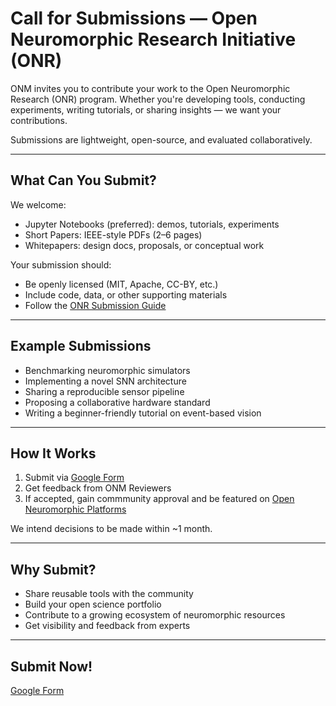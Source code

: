 
# Call for Submissions — Open Neuromorphic Research Initiative (ONR)

ONM invites you to contribute your work to the Open Neuromorphic Research (ONR) program. Whether you're developing tools, conducting experiments, writing tutorials, or sharing insights — we want your contributions.

Submissions are lightweight, open-source, and evaluated collaboratively<!-- via [OpenReview](https://openreview.net/group?id=openneuromorphic.org/ONR)-->.

---

## What Can You Submit?

We welcome:
- Jupyter Notebooks (preferred): demos, tutorials, experiments
- Short Papers: IEEE-style PDFs (2–6 pages)
- Whitepapers: design docs, proposals, or conceptual work

Your submission should:
- Be openly licensed (MIT, Apache, CC-BY, etc.)
- Include code, data, or other supporting materials
- Follow the [ONR Submission Guide](https://github.com/open-neuromorphic/communications/blob/main/docs/onr/submitter_guide.md)

---

## Example Submissions

- Benchmarking neuromorphic simulators  
- Implementing a novel SNN architecture  
- Sharing a reproducible sensor pipeline  
- Proposing a collaborative hardware standard  
- Writing a beginner-friendly tutorial on event-based vision  

---

## How It Works

1. Submit via [Google Form](https://forms.gle/LVHdvHW9ByBQQ4Sf8)  
2. Get feedback from ONM Reviewers  
3. If accepted, gain commmunity approval and be featured on [Open Neuromorphic Platforms](https://open-neuromorphic.org/)

We intend decisions to be made within ~1 month.

---

## Why Submit?

- Share reusable tools with the community  
- Build your open science portfolio  
- Contribute to a growing ecosystem of neuromorphic resources  
- Get visibility and feedback from experts  

---

## Submit Now!

<!-- [https://openreview.net/group?id=openneuromorphic.org/ONR](https://openreview.net/group?id=openneuromorphic.org/ONR) -->
[Google Form](https://forms.gle/LVHdvHW9ByBQQ4Sf8) 
